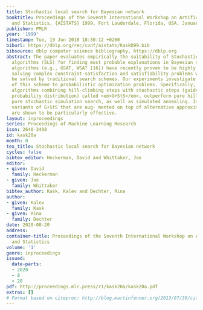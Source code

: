 ```yaml
---
title: Stochastic local search for Bayesian network
booktitle: Proceedings of the Seventh International Workshop on Artificial Intelligence
  and Statistics, {AISTATS} 1999, Fort Lauderdale, Florida, USA, January 3-6, 1999
publisher: PMLR
year: '1999'
timestamp: Tue, 19 Jun 2018 18:30:12 +0200
biburl: https://dblp.org/rec/conf/aistats/KaskD99.bib
bibsource: dblp computer science bibliography, https://dblp.org
abstract: The paper evaluates empirically the suitability of Stochastic Local Search
  algorithms (SLS) for finding most probable explanations in Bayesian networks. SLS
  algorithms (e.g., GSAT, WSAT [16]) have recently proven to be highly effective in
  solving complex constraint-satisfaction and satisfiability problems which cannot
  be solved by traditional search schemes. Our experiments investigate the applicability
  of this scheme to probabilistic optimization problems. Specifically, we show that
  algorithms combining hill-climbing steps with stochastic steps (guided by the network’s
  probability distribution) called <em>G+StS</em>, outperform pure hill-climbing search,
  pure stochastic simulation search, as well as simulated annealing. In addition,
  variants of G+StS that are aug- mented on top of alternative approximation methods
  are shown to be particularly effective.
layout: inproceedings
series: Proceedings of Machine Learning Research
issn: 2640-3498
id: kask20a
month: 0
tex_title: Stochastic local search for Bayesian network
cycles: false
bibtex_editor: Heckerman, David and Whittaker, Joe
editor:
- given: David
  family: Heckerman
- given: Joe
  family: Whittaker
bibtex_author: Kask, Kalev and Dechter, Rina
author:
- given: Kalev
  family: Kask
- given: Rina
  family: Dechter
date: 2020-08-20
address: 
container-title: Proceedings of the Seventh International Workshop on Artificial Intelligence
  and Statistics
volume: '1'
genre: inproceedings
issued:
  date-parts:
  - 2020
  - 8
  - 20
pdf: http://proceedings.mlr.press/r1/kask20a/kask20a.pdf
extras: []
# Format based on citeproc: http://blog.martinfenner.org/2013/07/30/citeproc-yaml-for-bibliographies/
---
```


